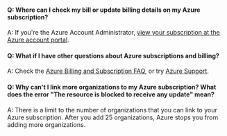 
#### Q:  Where can I check my bill or update billing details on my Azure subscription?

A:  If you're the Azure Account Administrator, 
[view your subscription at the Azure account portal](https://portal.azure.com).

#### Q: What if I have other questions about Azure subscriptions and billing?

A: Check the 
[Azure Billing and Subscription FAQ](https://azure.microsoft.com/en-us/documentation/articles/billing-subscription-faq/), 
or try [Azure Support](https://azure.microsoft.com/en-us/support/options/).

#### Q: Why can't I link more organizations to my Azure subscription? What does the error "The resource is blocked to receive any update" mean?

A: There is a limit to the number of organizations that you can link to your Azure subscription.  After you add 25 organizations, Azure stops you from adding more organizations.

